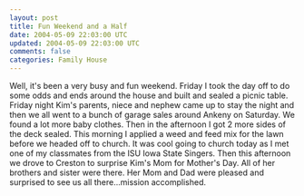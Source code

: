 ```yaml
---           
layout: post
title: Fun Weekend and a Half
date: 2004-05-09 22:03:00 UTC
updated: 2004-05-09 22:03:00 UTC
comments: false
categories: Family House
---
```

Well, it's been a very busy and fun weekend. Friday I took the day off to do some odds and ends around the house and built and sealed a picnic table. Friday night Kim's parents, niece and nephew came up to stay the night and then we all went to a bunch of garage sales around Ankeny on Saturday. We found a lot more baby clothes. Then in the afternoon I got 2 more sides of the deck sealed. This morning I applied a weed and feed mix for the lawn before we headed off to church. It was cool going to church today as I met one of my classmates from the ISU Iowa State Singers. Then this afternoon we drove to Creston to surprise Kim's Mom for Mother's Day. All of her brothers and sister were there. Her Mom and Dad were pleased and surprised to see us all there...mission accomplished.

